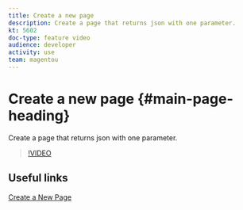 ```yaml
---
title: Create a new page
description: Create a page that returns json with one parameter.
kt: 5602
doc-type: feature video
audience: developer
activity: use
team: magentou
---
```


# Create a new page {#main-page-heading}

Create a page that returns json with one parameter.

>[!VIDEO](https://video.tv.adobe.com/v/35816?quality=12&learn=on)

## Useful links

[Create a New Page](https://devdocs.magento.com/videos/fundamentals/create-a-new-page/)
